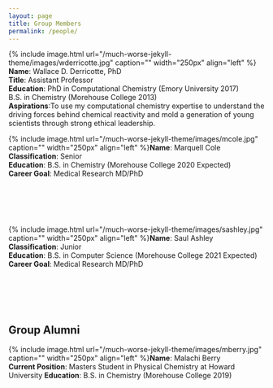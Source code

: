 ```yaml
---
layout: page
title: Group Members
permalink: /people/
---
```


{% include image.html url="/much-worse-jekyll-theme/images/wderricotte.jpg" caption="" width="250px" align="left" %} **Name**: Wallace D. Derricotte, PhD  
**Title**: Assistant Professor  
**Education**: PhD in Computational Chemistry (Emory University 2017)  
               B.S. in Chemistry (Morehouse College 2013)  
**Aspirations**:To use my computational chemistry expertise to understand the driving forces behind chemical reactivity and mold a generation of young scientists through strong ethical leadership.  


{% include image.html url="/much-worse-jekyll-theme/images/mcole.jpg" caption="" width="250px" align="left" %}**Name**: Marquell Cole  
**Classification**: Senior  
**Education**: B.S. in Chemistry (Morehouse College 2020 Expected)  
**Career Goal**: Medical Research MD/PhD  
&nbsp;

&nbsp;

&nbsp;

{% include image.html url="/much-worse-jekyll-theme/images/sashley.jpg" caption="" width="250px" align="left" %}**Name**: Saul Ashley   
**Classification**: Junior  
**Education**: B.S. in Computer Science (Morehouse College 2021 Expected)  
**Career Goal**: Medical Research MD/PhD  
&nbsp;

&nbsp;

&nbsp;

## Group Alumni
{% include image.html url="/much-worse-jekyll-theme/images/mberry.jpg" caption="" width="250px" align="left" %}**Name**: Malachi Berry  
**Current Position**: Masters Student in Physical Chemistry at Howard University
**Education**: B.S. in Chemistry (Morehouse College 2019)
